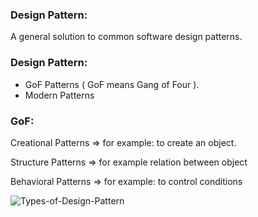 ### Design Pattern:

A general solution to common software design patterns.

### Design Pattern:

- GoF Patterns ( GoF means Gang of Four ).
- Modern Patterns

### GoF:

Creational Patterns ⇒ for example: to create an object.

Structure Patterns ⇒ for example relation between object

Behavioral Patterns ⇒ for example: to control conditions

![Types-of-Design-Pattern](https://user-images.githubusercontent.com/85620139/147975891-a7162300-9a02-4a41-a4fe-5d406f38edaf.jpg)
